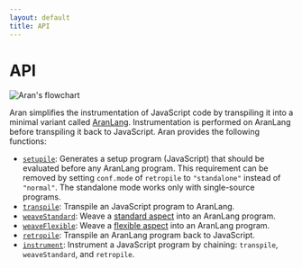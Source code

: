 ```yaml
---
layout: default
title: API
---
```


# API

![Aran's flowchart](/assets/flowchart.png)

Aran simplifies the instrumentation of JavaScript code by transpiling it into a minimal variant called [AranLang](/typedoc/modules/lang_syntax.html). Instrumentation is performed on AranLang before transpiling it back to JavaScript. Aran provides the following functions:

- [`setupile`](/page/typedoc/functions/index.setupile.html): Generates a setup program (JavaScript) that should be evaluated before any AranLang program. This requirement can be removed by setting `conf.mode` of `retropile` to `"standalone"` instead of `"normal"`. The standalone mode works only with single-source programs.
- [`transpile`](/typedoc/functions/index.transpile.html): Transpile an JavaScript program to AranLang.
- [`weaveStandard`](/typedoc/functions/index.weaveStandard.html): Weave a [standard aspect](/typedoc/types/weave_standard_aspect.AspectTyping.html) into an AranLang program.
- [`weaveFlexible`](/typedoc/functions/index.weaveFlexible.html): Weave a [flexible aspect](https://lachrist.github.io/aran/page/typedoc/types/weave_flexible_aspect.AspectTyping.html)
  into an AranLang program.
- [`retropile`](/typedoc/functions/index.retropile.html): Transpile an AranLang program back to JavaScript.
- [`instrument`](/typedoc/functions/index.instrument.html): Instrument a JavaScript program by chaining: `transpile`, `weaveStandard`, and
  `retropile`.
